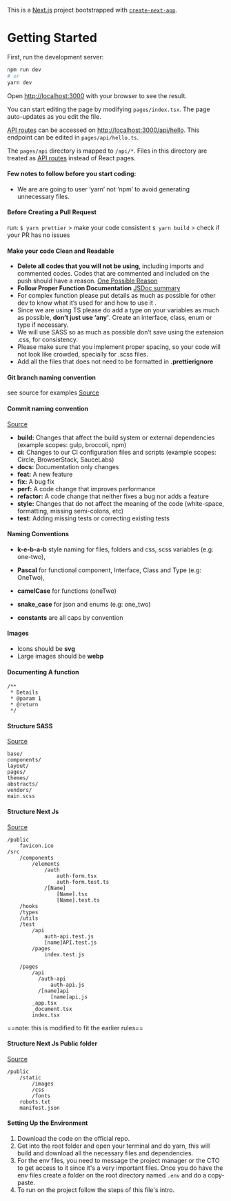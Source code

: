 This is a [Next.js](https://nextjs.org/) project bootstrapped with [`create-next-app`](https://github.com/vercel/next.js/tree/canary/packages/create-next-app).

# Getting Started

First, run the development server:

```bash
npm run dev
# or
yarn dev
```

Open [http://localhost:3000](http://localhost:3000) with your browser to see the result.

You can start editing the page by modifying `pages/index.tsx`. The page auto-updates as you edit the file.

[API routes](https://nextjs.org/docs/api-routes/introduction) can be accessed on [http://localhost:3000/api/hello](http://localhost:3000/api/hello). This endpoint can be edited in `pages/api/hello.ts`.

The `pages/api` directory is mapped to `/api/*`. Files in this directory are treated as [API routes](https://nextjs.org/docs/api-routes/introduction) instead of React pages.

#### Few notes to follow before you start coding:

- We are are going to user ‘yarn’ not ‘npm’ to avoid generating unnecessary files.

#### Before Creating a Pull Request

run:
`$ yarn prettier` > make your code consistent
`$ yarn build` > check if your PR has no issues

#### Make your code Clean and Readable

- **Delete all codes that you will not be using**, including imports and commented codes. Codes that are commented and included on the push should have a reason. [One Possible Reason](https://blog.codinghorror.com/the-joy-of-deletion/)
- **Follow Proper Function Documentation** [JSDoc summary](https://gomakethings.com/whats-the-best-way-to-document-javascript/)
- For complex function please put details as much as possible for other dev to know what it’s used for and how to use it .
- Since we are using TS please do add a type on your variables as much as possible, **don’t just use ‘any’**. Create an interface, class, enum or type if necessary.
- We will use SASS so as much as possible don’t save using the extension .css, for consistency.
- Please make sure that you implement proper spacing, so your code will not look like crowded, specially for .scss files.
- Add all the files that does not need to be formatted in **.prettierignore**

#### Git branch naming convention

see source for examples
[Source](https://codingsight.com/git-branching-naming-convention-best-practices/)

#### Commit naming convention

[Source](https://gist.github.com/brianclements/841ea7bffdb01346392c)

- **build:** Changes that affect the build system or external dependencies (example scopes: gulp, broccoli, npm)
- **ci:** Changes to our CI configuration files and scripts (example scopes: Circle, BrowserStack, SauceLabs)
- **docs:** Documentation only changes
- **feat:** A new feature
- **fix:** A bug fix
- **perf:** A code change that improves performance
- **refactor:** A code change that neither fixes a bug nor adds a feature
- **style:** Changes that do not affect the meaning of the code (white-space, formatting, missing semi-colons, etc)
- **test:** Adding missing tests or correcting existing tests

#### Naming Conventions

- **k-e-b-a-b** style naming for files, folders and css, scss variables (e.g: one-two),
- **Pascal** for functional component, Interface, Class and Type (e.g: OneTwo),
- **camelCase** for functions (oneTwo)
- **snake_case** for json and enums (e.g: one_two)

- **constants** are all caps by convention

#### Images

- Icons should be **svg**
- Large images should be **webp**

#### Documenting A function

```
/**
 * Details
 * @param 1
 * @return
 */
```

#### Structure SASS

[Source](https://dev.to/luis_sserrano/how-to-structure-your-sass-code-56nj)

```
base/
components/
layout/
pages/
themes/
abstracts/
vendors/
main.scss
```

#### Structure Next Js

[Source](https://dev.to/vadorequest/a-2021-guide-about-structuring-your-next-js-project-in-a-flexible-and-efficient-way-472)

```
/public
    favicon.ico
/src
    /components
        /elements
            /auth
                auth-form.tsx
                auth-form.test.ts
            /[Name]
                [Name].tsx
                [Name].test.ts
    /hooks
    /types
    /utils
    /test
        /api
            auth-api.test.js
            [name]API.test.js
        /pages
            index.test.js

    /pages
        /api
          /auth-api
              auth-api.js
          /[name]api
              [name]api.js
        _app.tsx
        _document.tsx
        index.tsx
```

==note: this is modified to fit the earlier rules==

#### Structure Next Js Public folder

[Source](https://stackoverflow.com/questions/54436021/nextjs-public-folder)

```
/public
    /static
        /images
        /css
        /fonts
    robots.txt
    manifest.json
```

#### Setting Up the Environment

1. Download the code on the official repo.
2. Get into the root folder and open your terminal and do yarn, this will build and download all the necessary files and dependencies.
3. For the env files, you need to message the project manager or the CTO to get access to it since it's a very important files. Once you do have the env files create a folder on the root directory named `.env` and do a copy-paste.
4. To run on the project follow the steps of this file's intro.
